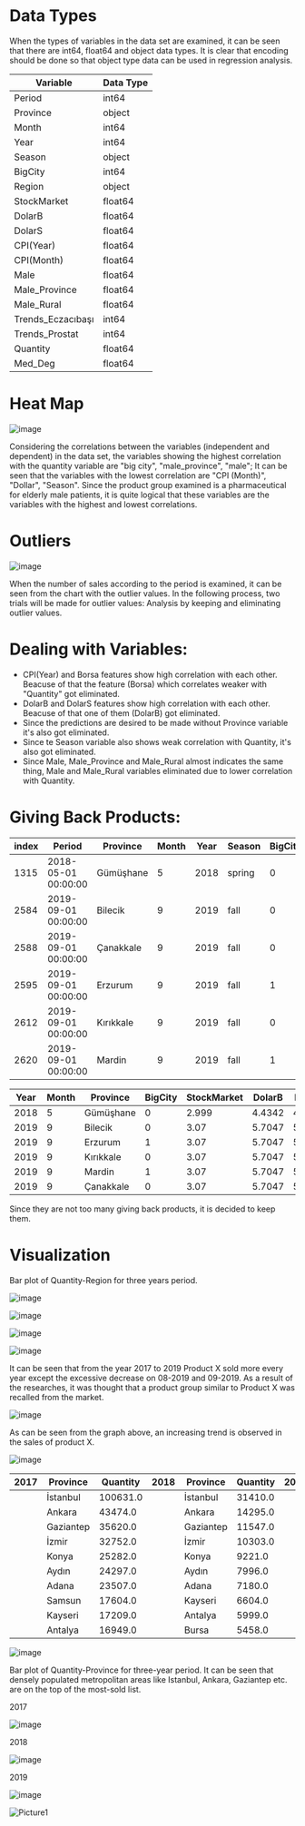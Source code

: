 # Data Types 

When the types of variables in the data set are examined, it can be seen that there are int64, float64 and object  data types. It is clear that encoding should be done so that object type data can be used in regression analysis.

|Variable|Data Type|
|---|---|
|Period|int64|
|Province|object|
|Month|int64|
|Year|int64|
|Season|object|
|BigCity|int64|
|Region|object|
|StockMarket|float64|
|DolarB|float64|
|DolarS|float64|
|CPI(Year)|float64|
|CPI(Month)|float64|
|Male|float64|
|Male_Province|float64|
|Male_Rural|float64|
|Trends_Eczacıbaşı|int64|
|Trends_Prostat|int64|
|Quantity|float64|
|Med_Deg|float64|

# Heat Map

![image](https://user-images.githubusercontent.com/71854717/161548353-c06258a2-ac50-40f0-af19-beff196ca4c2.png)

Considering the correlations between the variables (independent and dependent) in the data set, the variables showing the highest correlation with the quantity variable are "big city", "male_province", "male"; It can be seen that the variables with the lowest correlation are "CPI (Month)", "Dollar", "Season". Since the product group examined is a pharmaceutical for elderly male patients, it is quite logical that these variables are the variables with the highest and lowest correlations.

# Outliers

![image](https://user-images.githubusercontent.com/71854717/161548548-27cc36c1-9847-4b7d-9bbd-247f6bf2a962.png)

When the number of sales according to the period is examined, it can be seen from the chart with the outlier values. In the following process, two trials will be made for outlier values: Analysis by keeping and eliminating outlier values.

# Dealing with Variables:

 * CPI(Year) and Borsa features show high correlation with each other. Beacuse of that the feature (Borsa) which correlates weaker with "Quantity" got eliminated.
 * DolarB and DolarS features show high correlation with each other. Beacuse of that one of them (DolarB) got eliminated.
 * Since the predictions are desired to be made without Province variable it's also got eliminated.
 * Since te Season variable also shows weak correlation with Quantity, it's also got eliminated.
 * Since Male, Male_Province and Male_Rural almost indicates the same thing, Male and Male_Rural variables eliminated due to lower correlation with Quantity.

# Giving Back Products:

|index|Period|Province|Month|Year|Season|BigCity|Region|StockMarket|DolarB|DolarS|CPI\(Year)|CPI\(Month)|Male|Male\_Province|Male\_Rural|Trends\_Eczacıbaşı|Trends\_Prostat|Med\_Deg|Quantity|
|---|---|---|---|---|---|---|---|---|---|---|---|---|---|---|---|---|---|---|---|
|1315|2018-05-01 00:00:00|Gümüşhane|5|2018|spring|0|BS|2\.999|4\.4342|4\.4422|12\.15|1\.62|84585\.0|52299\.0|32286\.0|0|0|15\.2|-2\.0|
|2584|2019-09-01 00:00:00|Bilecik|9|2019|fall|0|MA|3\.07|5\.7047|5\.715|9\.26|0\.99|61485\.0|92273\.0|20978\.0|0|0|19\.2|-6\.0|
|2588|2019-09-01 00:00:00|Çanakkale|9|2019|fall|0|MA|3\.07|5\.7047|5\.715|9\.26|0\.99|1216490\.0|163780\.0|108566\.0|0|0|23\.4|-1\.0|
|2595|2019-09-01 00:00:00|Erzurum|9|2019|fall|1|EA|3\.07|5\.7047|5\.715|9\.26|0\.99|185788\.0|380779\.0|0\.0|0|0|14\.5|-22\.0|
|2612|2019-09-01 00:00:00|Kırıkkale|9|2019|fall|0|CE|3\.07|5\.7047|5\.715|9\.26|0\.99|152694\.0|132337\.0|52761\.0|0|38|20\.7|-7\.0|
|2620|2019-09-01 00:00:00|Mardin|9|2019|fall|1|SE|3\.07|5\.7047|5\.715|9\.26|0\.99|542072\.0|916076\.0|0\.0|0|0|25\.8|-4\.0|

|Year|Month|Province|BigCity|StockMarket|DolarB|DolarS|CPI\(Year)|CPI\(Month)|Male|Male\_Province|Male\_Rural|Trends\_Eczacıbaşı|Trends\_Prostat|Med\_Deg|Quantity|
|---|---|---|---|---|---|---|---|---|---|---|---|---|---|---|---|
|2018|5|Gümüşhane|0|2\.999|4\.4342|4\.4422|12\.15|1\.62|84585\.0|52299\.0|32286\.0|0|0|15\.2|-2\.0|
|2019|9|Bilecik|0|3\.07|5\.7047|5\.715|9\.26|0\.99|61485\.0|92273\.0|20978\.0|0|0|19\.2|-6\.0|
|2019|9|Erzurum|1|3\.07|5\.7047|5\.715|9\.26|0\.99|185788\.0|380779\.0|0\.0|0|0|14\.5|-22\.0|
|2019|9|Kırıkkale|0|3\.07|5\.7047|5\.715|9\.26|0\.99|152694\.0|132337\.0|52761\.0|0|38|20\.7|-7\.0|
|2019|9|Mardin|1|3\.07|5\.7047|5\.715|9\.26|0\.99|542072\.0|916076\.0|0\.0|0|0|25\.8|-4\.0|
|2019|9|Çanakkale|0|3\.07|5\.7047|5\.715|9\.26|0\.99|1216490\.0|163780\.0|108566\.0|0|0|23\.4|-1\.0|

Since they are not too many giving back products, it is decided to keep them.

# Visualization

Bar plot of Quantity-Region for three years period.

![image](https://user-images.githubusercontent.com/71854717/161552119-7cf74366-ec57-4bb5-958e-b8197609c8e1.png)

![image](https://user-images.githubusercontent.com/71854717/161552172-db2627c9-3046-496e-967a-82da105b30da.png)

![image](https://user-images.githubusercontent.com/71854717/161552229-25eb3e3f-0be6-461c-9c8f-6b1771e339d5.png)

![image](https://user-images.githubusercontent.com/71854717/161552281-89d45e8a-0b9e-42dd-a738-41ab8ebe9033.png)

It can be seen that from the year 2017 to 2019 Product X sold more every year except the excessive decrease on 08-2019 and 09-2019. As a result of the researches, it was thought that a product group similar to Product X was recalled from the market.

![image](https://user-images.githubusercontent.com/71854717/161552354-cacab802-8fb9-4679-964d-ba99d3f8b644.png)

As can be seen from the graph above, an increasing trend is observed in the sales of product X.

![image](https://user-images.githubusercontent.com/71854717/161552681-3d128146-bc07-4eda-afe4-8cbadcfe6489.png)

|2017|Province|Quantity|2018|Province|Quantity|2019|Province|Quantity|
|---|---|---|---|---|---|---|---|---|
| |İstanbul|100631\.0| |İstanbul|31410\.0| |İstanbul|39225\.0|
| |Ankara|43474\.0| |Ankara|14295\.0| |Ankara|14277\.0|
| |Gaziantep|35620\.0| |Gaziantep|11547\.0| |Gaziantep|12437\.0|
| |İzmir|32752\.0| |İzmir|10303\.0| |İzmir|11983\.0|
| |Konya|25282\.0| |Konya|9221\.0| |Konya|9009\.0|
| |Aydın|24297\.0| |Aydın|7996\.0| |Aydın|8534\.0|
| |Adana|23507\.0| |Adana|7180\.0| |Adana|7709\.0|
| |Samsun|17604\.0| |Kayseri|6604\.0| |Samsun|7145\.0|
| |Kayseri|17209\.0| |Antalya|5999\.0| |Manisa|6443\.0|
| |Antalya|16949\.0| |Bursa|5458\.0| |Kayseri|6336\.0|

![image](https://user-images.githubusercontent.com/71854717/161552905-ab03f754-caaa-4cda-bd37-e9d5a47b6f72.png)

Bar plot of Quantity-Province for three-year period. It can be seen that densely populated metropolitan areas like Istanbul, Ankara, Gaziantep etc. are on the top of the most-sold list.

2017

![image](https://user-images.githubusercontent.com/71854717/161557020-d99ee870-0731-465b-872b-1da0037f4ffa.png)

2018

![image](https://user-images.githubusercontent.com/71854717/161557154-89ce9d75-d7f6-4226-b3e4-f5b7a73dd052.png)

2019

![image](https://user-images.githubusercontent.com/71854717/161557213-28d83117-9081-4281-9c63-890c8cfd7be2.png)

![Picture1](https://user-images.githubusercontent.com/71854717/161558467-59a47953-3054-48f4-a40b-c00834a8b439.gif)

